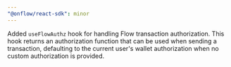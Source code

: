 ```yaml
---
"@onflow/react-sdk": minor
---
```


Added `useFlowAuthz` hook for handling Flow transaction authorization. This hook returns an authorization function that can be used when sending a transaction, defaulting to the current user's wallet authorization when no custom authorization is provided.
